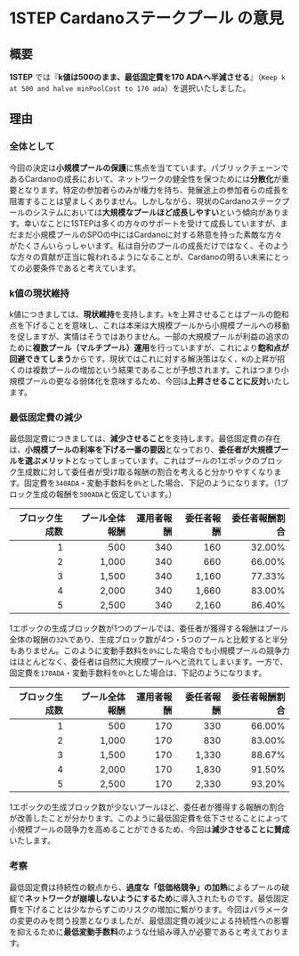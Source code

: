 # 1STEP Cardanoステークプール の意見

## 概要

**1STEP** では『**k値は500のまま、最低固定費を170 ADAへ半減させる**』（`Keep k at 500 and halve minPoolCost to 170 ada`）を選択いたしました。

## 理由

### 全体として

今回の決定は**小規模プールの保護**に焦点を当てています。パブリックチェーンであるCardanoの成長において、ネットワークの健全性を保つためには**分散化**が重要となります。特定の参加者らのみが権力を持ち、発展途上の参加者らの成長を阻害することは望ましくありません。しかしながら、現状のCardanoステークプールのシステムにおいては**大規模なプールほど成長しやすい**という傾向があります。幸いなことに1STEPは多くの方々のサポートを受けて成長していますが、まだまだ小規模プールのSPOの中にはCardanoに対する熱意を持った素敵な方々がたくさんいらっしゃいます。私は自分のプールの成長だけではなく、そのような方々の貢献が正当に報われるようになることが、Cardanoの明るい未来にとっての必要条件であると考えています。

### k値の現状維持

k値につきましては、**現状維持**を支持します。`k`を上昇させることはプールの飽和点を下げることを意味し、これは本来は大規模プールから小規模プールへの移動を促しますが、実情はそうではありません。一部の大規模プールが利益の追求のために**複数プール（マルチプール）運用**を行っていますが、これにより**飽和点が回避できてしまう**からです。現状ではこれに対する解決策はなく、`K`の上昇が招くのは複数プールの増加という結果であることが予想されます。これはつまり小規模プールの更なる弱体化を意味するため、今回は**上昇させることに反対**いたします。

### 最低固定費の減少

最低固定費につきましては、**減少させること**を支持します。最低固定費の存在は、**小規模プールの利率を下げる一番の要因**となっており、**委任者が大規模プールを選ぶメリット**となってしまっています。これはプールの1エポックのブロック生成数に対して委任者が受け取る報酬の割合を考えると分かりやすくなります。固定費を`340ADA`・変動手数料を`0%`とした場合、下記のようになります。（1ブロック生成の報酬を`500ADA`と仮定しています。）

| ブロック生成数 | プール全体報酬 | 運用者報酬 | 委任者報酬 | 委任者報酬割合 |
|---:|---:|---:|---:|---:|
| 1 | 500 | 340 | 160 | 32.00% |
| 2 | 1,000 | 340 | 660 | 66.00% |
| 3 | 1,500 | 340 | 1,160 | 77.33% |
| 4 | 2,000 | 340 | 1,660 | 83.00% |
| 5 | 2,500 | 340 | 2,160 | 86.40% |

1エポックの生成ブロック数が1つのプールでは、委任者が獲得する報酬はプール全体の報酬の`32%`であり、生成ブロック数が4つ・5つのプールと比較すると半分もありません。このように変動手数料を`0%`にした場合でも小規模プールの競争力はほとんどなく、委任者は自然に大規模プールへと流れてしまいます。一方で、固定費を`170ADA`・変動手数料を`0%`とした場合は、下記のようになります。

| ブロック生成数 | プール全体報酬 | 運用者報酬 | 委任者報酬 | 委任者報酬割合 |
|---:|---:|---:|---:|---:|
| 1 | 500 | 170 | 330 | 66.00% |
| 2 | 1,000 | 170 | 830 | 83.00% |
| 3 | 1,500 | 170 | 1,330 | 88.67% |
| 4 | 2,000 | 170 | 1,830 | 91.50% |
| 5 | 2,500 | 170 | 2,330 | 93.20% |

1エポックの生成ブロック数が少ないプールほど、委任者が獲得する報酬の割合が改善したことが分かります。このように最低固定費を低下させることによって小規模プールの競争力を高めることができるため、今回は**減少させることに賛成**いたします。

### 考察

最低固定費は持続性の観点から、**過度な「低価格競争」の加熱**によるプールの破綻で**ネットワークが崩壊しないようにするため**に導入されたものです。最低固定費を下げることは少なからずこのリスクの増加に繋がります。今回はパラメータの変更のみを問う投票となりましたが、最低固定費の減少による持続性への影響を抑えるために**最低変動手数料**のような仕組み導入が必要であると考えております。

